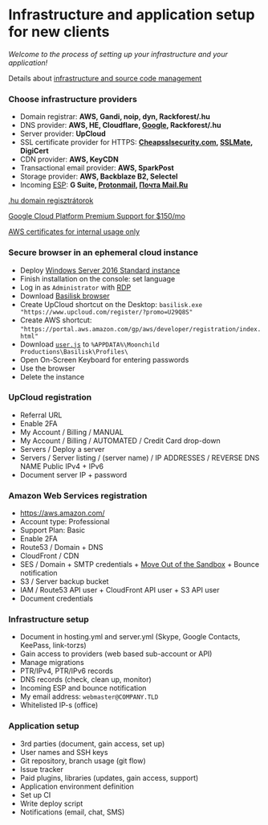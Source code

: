 # Infrastructure and application setup for new clients

*Welcome to the process of setting up your infrastructure and your application!*

Details about [infrastructure and source code management](https://git.io/vNryB)

### Choose infrastructure providers

- Domain registrar: **AWS, Gandi, noip, dyn, Rackforest/.hu**
- DNS provider: **AWS, HE, Cloudflare, [Google](https://cloud.google.com/dns/pricing), Rackforest/.hu**
- Server provider: **UpCloud**
- SSL certificate provider for HTTPS:
  **[Cheapsslsecurity.com](https://cheapsslsecurity.com/rapidssl/rapidsslcertificate.html), [SSLMate](https://sslmate.com/), DigiCert**
- CDN provider: **AWS, KeyCDN**
- Transactional email provider: **AWS, SparkPost**
- Storage provider: **AWS, Backblaze B2, Selectel**
- Incoming [ESP](https://twofactorauth.org/#email):
  **G Suite, [Protonmail](https://protonmail.com/signup), [Почта Mail.Ru](https://biz.mail.ru/mail/)**

[.hu domain regisztrátorok](http://www.domain.hu/domain/)

[Google Cloud Platform Premium Support for $150/mo](https://cloud.google.com/support/?options=premium-support#options)

[AWS certificates for internal usage only](https://aws.amazon.com/certificate-manager/faqs/#services_used)

### Secure browser in an ephemeral cloud instance

- Deploy [Windows Server 2016 Standard instance](https://my.upcloud.com/server/create)
- Finish installation on the console: set language
- Log in as `Administrator` with [RDP](https://ci.freerdp.com/job/freerdp-nightly-windows/arch=win64,label=vs2013/)
- Download [Basilisk browser](http://eu.basilisk-browser.org/release/basilisk-latest.win64.zip)
- Create UpCloud shortcut on the Desktop: `basilisk.exe "https://www.upcloud.com/register/?promo=U29Q8S"`
- Create AWS shortcut: `"https://portal.aws.amazon.com/gp/aws/developer/registration/index.html"`
- Download [`user.js`](https://github.com/szepeviktor/windows-workstation/blob/master/upcloud/user.js) to `%APPDATA%\Moonchild Productions\Basilisk\Profiles\`
- Open On-Screen Keyboard for entering passwords
- Use the browser
- Delete the instance

### UpCloud registration

- Referral URL
- Enable 2FA
- My Account / Billing / MANUAL
- My Account / Billing / AUTOMATED / Credit Card drop-down
- Servers / Deploy a server
- Servers / Server listing / (server name) / IP ADDRESSES / REVERSE DNS NAME Public IPv4 + IPv6
- Document server IP + password

### Amazon Web Services registration

- https://aws.amazon.com/
- Account type: Professional
- Support Plan: Basic
- Enable 2FA
- Route53 / Domain + DNS
- CloudFront / CDN
- SES / Domain + SMTP credentials +
  [Move Out of the Sandbox](https://docs.aws.amazon.com/ses/latest/DeveloperGuide/request-production-access.html) +
  Bounce notification
- S3 / Server backup bucket
- IAM / Route53 API user + CloudFront API user + S3 API user
- Document credentials

### Infrastructure setup

- Document in hosting.yml and server.yml (Skype, Google Contacts, KeePass, link-torzs)
- Gain access to providers (web based sub-account or API)
- Manage migrations
- PTR/IPv4, PTR/IPv6 records
- DNS records (check, clean up, monitor)
- Incoming ESP and bounce notification
- My email address: `webmaster@COMPANY.TLD`
- Whitelisted IP-s (office)

### Application setup

- 3rd parties (document, gain access, set up)
- User names and SSH keys
- Git repository, branch usage (git flow)
- Issue tracker
- Paid plugins, libraries (updates, gain access, support)
- Application environment definition
- Set up CI
- Write deploy script
- Notifications (email, chat, SMS)

